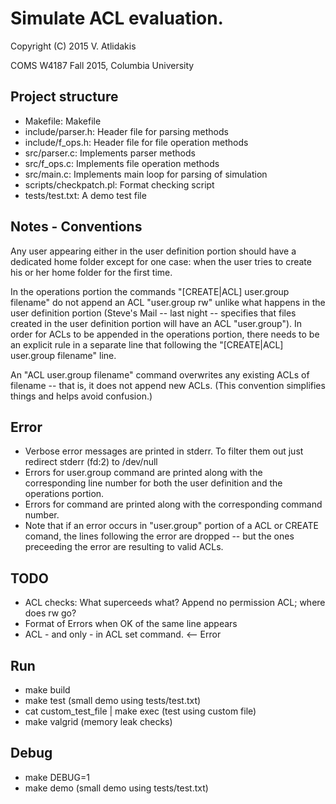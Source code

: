 Simulate ACL evaluation.
==
Copyright (C) 2015 V. Atlidakis

COMS W4187 Fall 2015, Columbia University

## Project structure

* Makefile: Makefile
* include/parser.h: Header file for parsing methods
* include/f_ops.h: Header file for file operation methods
* src/parser.c: Implements parser methods
* src/f_ops.c: Implements file operation methods
* src/main.c: Implements main loop for parsing of simulation
* scripts/checkpatch.pl: Format checking script
* tests/test.txt: A demo test file

## Notes - Conventions
Any user appearing either in the user definition portion should have a
dedicated home folder except for one case: when the user tries to create his or
her home folder for the first time.

In the operations portion the commands "[CREATE|ACL] user.group filename"
do not append an ACL "user.group rw" unlike what happens in the user
definition portion (Steve's Mail -- last night -- specifies that files created
in the user definition portion will have an ACL "user.group"). In order for
ACLs to be appended in the operations portion, there needs to be an explicit
rule in a separate line that following the "[CREATE|ACL] user.group filename"
line.

An "ACL user.group filename" command overwrites any existing ACLs of filename --
that is, it does not append new ACLs. (This convention simplifies things and
helps avoid confusion.)

## Error
* Verbose error messages are printed in stderr. To filter them out just redirect
stderr (fd:2) to /dev/null
* Errors for user.group command are printed along with the corresponding line number
for both the user definition and the operations portion.
* Errors for command are printed along with the corresponding command number.
* Note that if an error occurs in "user.group" portion of a ACL or CREATE
  comand, the lines following the error are dropped -- but the ones preceeding
  the error are resulting to valid ACLs.

## TODO
* ACL checks: What superceeds what? Append no permission ACL; where does rw go?
* Format of Errors when OK of the same line appears
*  ACL - and only - in ACL set command. <-- Error

## Run
* make build
* make test (small demo using tests/test.txt)
* cat custom_test_file | make exec (test using custom file)
* make valgrid (memory leak checks)

## Debug
* make DEBUG=1
* make demo (small demo using tests/test.txt)
